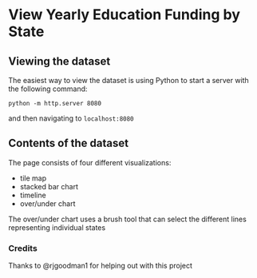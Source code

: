 # View Yearly Education Funding by State

## Viewing the dataset
The easiest way to view the dataset is using Python to start a server with the following command:

```python -m http.server 8080```

and then navigating to ```localhost:8080```


## Contents of the dataset
The page consists of four different visualizations:
* tile map
* stacked bar chart
* timeline
* over/under chart

The over/under chart uses a brush tool that can select the different lines representing individual states


### Credits
Thanks to @rjgoodman1 for helping out with this project
